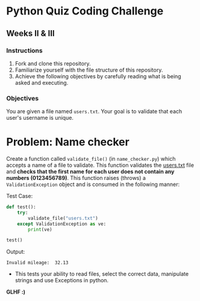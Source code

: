 # Python Quiz Coding Challenge

## Weeks II & III

### Instructions
1. Fork and clone this repository.
2. Familiarize yourself with the file structure of this repository.
3. Achieve the following objectives by carefully reading what is being asked and executing.

### Objectives

You are given a file named `users.txt`. Your goal is to validate that each user's username is unique.

# Problem: Name checker
Create a function called `validate_file()` (in `name_checker.py`) which accepts a name of a file to validate. This function validates the [users.txt](users.txt) file and **checks that the first name for each user does not contain any numbers (0123456789)**. This function raises (throws) a `ValidationException` object and is consumed in the following manner:

Test Case:
```python
def test():
    try:
        validate_file("users.txt")
    except ValidationException as ve:
        print(ve)

test()
```

Output:
```
Invalid mileage:  32.13
```

- This tests your ability to read files, select the correct data, manipulate strings and use Exceptions in python.

**GLHF :)**
